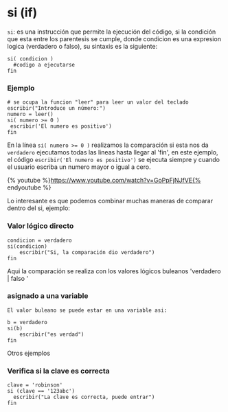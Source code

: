 # si (if)
`si`: es una instrucción que permite la ejecución del código, si la condición que esta entre los parentesis se cumple, donde condicion es una expresion logica (verdadero o falso), su sintaxis es la siguiente:

```
si( condicion )
  #codigo a ejecutarse
fin
```
### Ejemplo

```
# se ocupa la funcion "leer" para leer un valor del teclado
escribir("Introduce un número:")
numero = leer()
si( numero >= 0 )
 escribir('El numero es positivo') 
fin
```
En la línea `si( numero >= 0 )` realizamos la comparación si esta nos da `verdadero` ejecutamos todas las lineas hasta llegar al 'fin', en este ejemplo, el código `escribir('El numero es positivo')` se ejecuta siempre y cuando el usuario escriba un numero mayor o igual a cero.

{% youtube %}https://www.youtube.com/watch?v=GoPpFjNJfVE{% endyoutube %}

Lo interesante es que podemos combinar muchas maneras de comparar dentro del si, ejemplo: 

### Valor lógico directo
```
condicion = verdadero
si(condicion)
    escribir("Si, la comparación dio verdadero")
fin
```
Aqui la comparación se realiza con los valores lógicos buleanos 'verdadero | falso '   


### asignado a una variable
```
El valor buleano se puede estar en una variable asi: 

b = verdadero
si(b)
    escribir("es verdad")
fin
```
Otros ejemplos

### Verifica si la clave es correcta
```
clave = 'robinson'
si (clave == '123abc') 
  escribir("La clave es correcta, puede entrar")
fin
```



